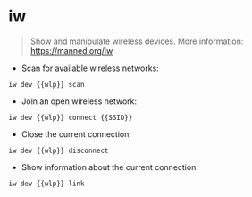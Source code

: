 # iw

> Show and manipulate wireless devices.
> More information: <https://manned.org/iw>

- Scan for available wireless networks:

`iw dev {{wlp}} scan`

- Join an open wireless network:

`iw dev {{wlp}} connect {{SSID}}`

- Close the current connection:

`iw dev {{wlp}} disconnect`

- Show information about the current connection:

`iw dev {{wlp}} link`
